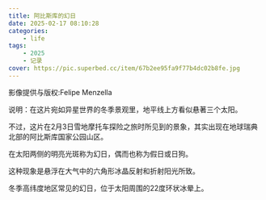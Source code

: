 ```yaml
---
title: 阿比斯库的幻日
date: 2025-02-17 08:10:28
categories: 
    - life
tags: 
    - 2025
    - 记录
cover: https://pic.superbed.cc/item/67b2ee95fa9f77b4dc02b8fe.jpg
---
```



影像提供与版权:Felipe Menzella

说明：在这片宛如异星世界的冬季景观里，地平线上方看似悬著三个太阳。

不过，这片在2月3日雪地摩托车探险之旅时所见到的景象，其实出现在地球瑞典北部的阿比斯库国家公园山区。

在太阳两侧的明亮光斑称为幻日，偶而也称为假日或日狗。

这种现象是悬浮在大气中的六角形冰晶反射和折射阳光所致。

冬季高纬度地区常见的幻日，位于太阳周围的22度环状冰晕上。
